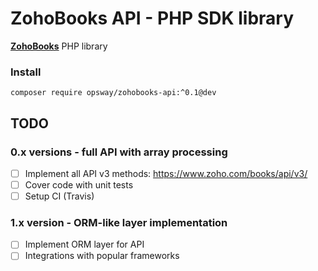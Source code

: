 # ZohoBooks API - PHP SDK library
[**ZohoBooks**][1] PHP library

### Install

    composer require opsway/zohobooks-api:^0.1@dev

## TODO

### 0.x versions - full API with array processing
- [ ] Implement all API v3 methods: https://www.zoho.com/books/api/v3/
- [ ] Cover code with unit tests
- [ ] Setup CI (Travis)

### 1.x version - ORM-like layer implementation
- [ ] Implement ORM layer for API
- [ ] Integrations with popular frameworks

[1]: https://www.zoho.com/books/
